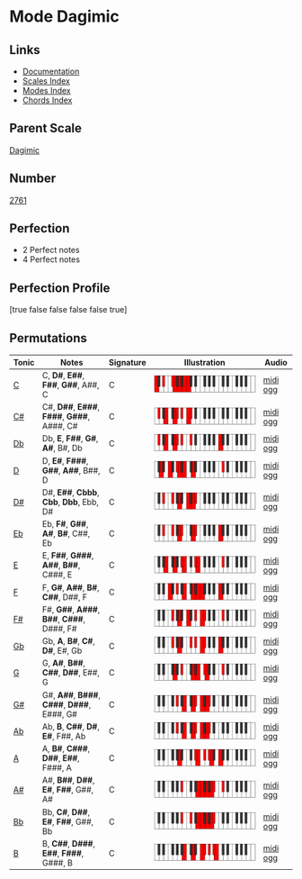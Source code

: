 # Mode Dagimic

## Links

- [Documentation](index.md)
- [Scales Index](Scales.md)
- [Modes Index](Modes.md)
- [Chords Index](Chords.md)

## Parent Scale

[Dagimic](ScaleDagimic.md)

## Number

[2761](https://ianring.com/musictheory/scales/2761)

## Perfection

- 2 Perfect notes
- 4 Perfect notes

## Perfection Profile

[true false false false false true]

## Permutations

| Tonic | Notes | Signature | Illustration | Audio |
|-------|-------|-----------|--------------|-------|
| [C](ModeCNaturalDagimic.md) | C, **D#**, **E##**, **F##**, **G##**, A##, C | C | ![CNaturalDagimic](ModeCNaturalDagimic.png) | [midi](ModeCNaturalDagimic.mid) [ogg](ModeCNaturalDagimic.ogg) |
| [C#](ModeCSharpDagimic.md) | C#, **D##**, **E###**, **F###**, **G###**, A###, C# | C | ![CSharpDagimic](ModeCSharpDagimic.png) | [midi](ModeCSharpDagimic.mid) [ogg](ModeCSharpDagimic.ogg) |
| [Db](ModeDFlatDagimic.md) | Db, **E**, **F##**, **G#**, **A#**, B#, Db | C | ![DFlatDagimic](ModeDFlatDagimic.png) | [midi](ModeDFlatDagimic.mid) [ogg](ModeDFlatDagimic.ogg) |
| [D](ModeDNaturalDagimic.md) | D, **E#**, **F###**, **G##**, **A##**, B##, D | C | ![DNaturalDagimic](ModeDNaturalDagimic.png) | [midi](ModeDNaturalDagimic.mid) [ogg](ModeDNaturalDagimic.ogg) |
| [D#](ModeDSharpDagimic.md) | D#, **E##**, **Cbbb**, **Cbb**, **Dbb**, Ebb, D# | C | ![DSharpDagimic](ModeDSharpDagimic.png) | [midi](ModeDSharpDagimic.mid) [ogg](ModeDSharpDagimic.ogg) |
| [Eb](ModeEFlatDagimic.md) | Eb, **F#**, **G##**, **A#**, **B#**, C##, Eb | C | ![EFlatDagimic](ModeEFlatDagimic.png) | [midi](ModeEFlatDagimic.mid) [ogg](ModeEFlatDagimic.ogg) |
| [E](ModeENaturalDagimic.md) | E, **F##**, **G###**, **A##**, **B##**, C###, E | C | ![ENaturalDagimic](ModeENaturalDagimic.png) | [midi](ModeENaturalDagimic.mid) [ogg](ModeENaturalDagimic.ogg) |
| [F](ModeFNaturalDagimic.md) | F, **G#**, **A##**, **B#**, **C##**, D##, F | C | ![FNaturalDagimic](ModeFNaturalDagimic.png) | [midi](ModeFNaturalDagimic.mid) [ogg](ModeFNaturalDagimic.ogg) |
| [F#](ModeFSharpDagimic.md) | F#, **G##**, **A###**, **B##**, **C###**, D###, F# | C | ![FSharpDagimic](ModeFSharpDagimic.png) | [midi](ModeFSharpDagimic.mid) [ogg](ModeFSharpDagimic.ogg) |
| [Gb](ModeGFlatDagimic.md) | Gb, **A**, **B#**, **C#**, **D#**, E#, Gb | C | ![GFlatDagimic](ModeGFlatDagimic.png) | [midi](ModeGFlatDagimic.mid) [ogg](ModeGFlatDagimic.ogg) |
| [G](ModeGNaturalDagimic.md) | G, **A#**, **B##**, **C##**, **D##**, E##, G | C | ![GNaturalDagimic](ModeGNaturalDagimic.png) | [midi](ModeGNaturalDagimic.mid) [ogg](ModeGNaturalDagimic.ogg) |
| [G#](ModeGSharpDagimic.md) | G#, **A##**, **B###**, **C###**, **D###**, E###, G# | C | ![GSharpDagimic](ModeGSharpDagimic.png) | [midi](ModeGSharpDagimic.mid) [ogg](ModeGSharpDagimic.ogg) |
| [Ab](ModeAFlatDagimic.md) | Ab, **B**, **C##**, **D#**, **E#**, F##, Ab | C | ![AFlatDagimic](ModeAFlatDagimic.png) | [midi](ModeAFlatDagimic.mid) [ogg](ModeAFlatDagimic.ogg) |
| [A](ModeANaturalDagimic.md) | A, **B#**, **C###**, **D##**, **E##**, F###, A | C | ![ANaturalDagimic](ModeANaturalDagimic.png) | [midi](ModeANaturalDagimic.mid) [ogg](ModeANaturalDagimic.ogg) |
| [A#](ModeASharpDagimic.md) | A#, **B##**, **D##**, **E#**, **F##**, G##, A# | C | ![ASharpDagimic](ModeASharpDagimic.png) | [midi](ModeASharpDagimic.mid) [ogg](ModeASharpDagimic.ogg) |
| [Bb](ModeBFlatDagimic.md) | Bb, **C#**, **D##**, **E#**, **F##**, G##, Bb | C | ![BFlatDagimic](ModeBFlatDagimic.png) | [midi](ModeBFlatDagimic.mid) [ogg](ModeBFlatDagimic.ogg) |
| [B](ModeBNaturalDagimic.md) | B, **C##**, **D###**, **E##**, **F###**, G###, B | C | ![BNaturalDagimic](ModeBNaturalDagimic.png) | [midi](ModeBNaturalDagimic.mid) [ogg](ModeBNaturalDagimic.ogg) |
